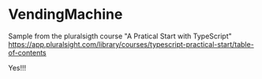# VendingMachine

Sample from the pluralsigth course "A Pratical Start with TypeScript" https://app.pluralsight.com/library/courses/typescript-practical-start/table-of-contents

Yes!!!